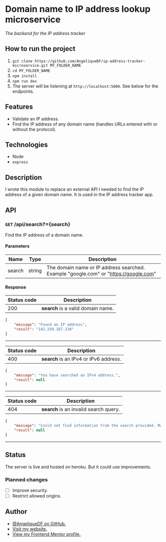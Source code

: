 # Domain name to IP address lookup microservice

_The backend for the IP address tracker_

## How to run the project

1. `git clone https://github.com/AngeliqueDF/ip-address-tracker-microservice.git MY_FOLDER_NAME`
2. `cd MY_FOLDER_NAME`
3. `npm install`
4. `npm run dev`
5. The server will be listening at `http://localhost:5000`. See below for the endpoints.

## Features

- Validate an IP address.
- Find the IP address of any domain name (handles URLs entered with or without the protocol).

## Technologies

- Node
- `express`

## Description

I wrote this module to replace an external API I needed to find the IP address of a given domain name. It is used in the IP address tracker app.

## API

### `GET` /api/search?={search}

Find the IP address of a domain name.

#### Parameters

| Name   | Type   | Description                                                                          |
| ------ | ------ | ------------------------------------------------------------------------------------ |
| search | string | The domain name or IP address searched. Example "google.com" or "https://google.com" |

#### Response

| Status code | Description                        |
| ----------- | ---------------------------------- |
| 200         | **search** is a valid domain name. |

```json
{
	"message": "Found an IP address",
	"result": "142.250.187.238"
}
```

---

| Status code | Description                            |
| ----------- | -------------------------------------- |
| 400         | **search** is an IPv4 or IPv6 address. |

```json
{
	"message": "You have searched an IPv4 address.",
	"result": null
}
```

---

| Status code | Description                            |
| ----------- | -------------------------------------- |
| 404         | **search** is an invalid search query. |

```json
{
	"message": "Could not find information from the search provided. Make sure to enter a valid the domain name or IP address.",
	"result": null
}
```

---

## Status

The server is live and hosted on heroku. But it could use improvements.

### Planned changes

- [ ] Improve security.
- [ ] Restrict allowed origins.

## Author

- [@AngeliqueDF on GitHub.](https://github.com/AngeliqueDF)
- [Visit my website.](https://adf.dev)
- [View my Frontend Mentor profile.](https://www.frontendmentor.io/profile/AngeliqueDF)
